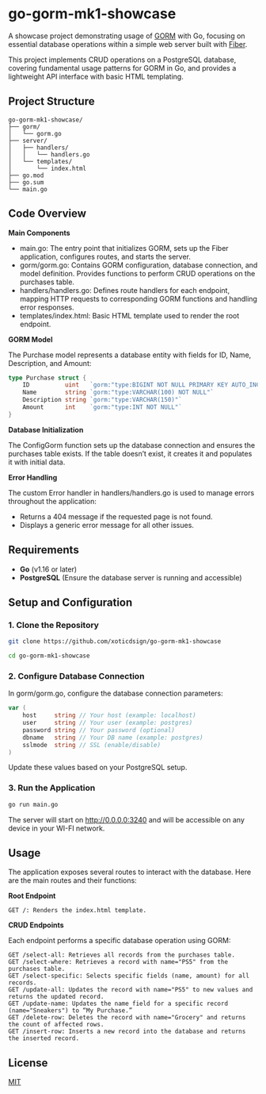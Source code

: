 # go-gorm-mk1-showcase

A showcase project demonstrating usage of [GORM](https://gorm.io/) with Go, focusing on essential database operations within a simple web server built with [Fiber](https://gofiber.io/).

This project implements CRUD operations on a PostgreSQL database, covering fundamental usage patterns for GORM in Go, and provides a lightweight API interface with basic HTML templating.

## Project Structure

```
go-gorm-mk1-showcase/
├── gorm/
│   └── gorm.go
├── server/
│   ├── handlers/
│   │   └── handlers.go
│   └── templates/
│       └── index.html
├── go.mod
├── go.sum
└── main.go
```

## Code Overview

**Main Components**

- main.go: The entry point that initializes GORM, sets up the Fiber application, configures routes, and starts the server.
- gorm/gorm.go: Contains GORM configuration, database connection, and model definition. Provides functions to perform CRUD operations on the purchases table.
- handlers/handlers.go: Defines route handlers for each endpoint, mapping HTTP requests to corresponding GORM functions and handling error responses.
- templates/index.html: Basic HTML template used to render the root endpoint.

**GORM Model**

The Purchase model represents a database entity with fields for ID, Name, Description, and Amount:

```go
type Purchase struct {
    ID          uint   `gorm:"type:BIGINT NOT NULL PRIMARY KEY AUTO_INCREMENT"`
    Name        string `gorm:"type:VARCHAR(100) NOT NULL"`
    Description string `gorm:"type:VARCHAR(150)"`
    Amount      int    `gorm:"type:INT NOT NULL"`
}
```

**Database Initialization**

The ConfigGorm function sets up the database connection and ensures the purchases table exists. If the table doesn’t exist, it creates it and populates it with initial data.

**Error Handling**

The custom Error handler in handlers/handlers.go is used to manage errors throughout the application:
- Returns a 404 message if the requested page is not found.
- Displays a generic error message for all other issues.

## Requirements

- **Go** (v1.16 or later)
- **PostgreSQL** (Ensure the database server is running and accessible)

## Setup and Configuration

### 1. Clone the Repository

```bash
git clone https://github.com/xoticdsign/go-gorm-mk1-showcase
```

```bash
cd go-gorm-mk1-showcase
```

### 2. Configure Database Connection

In gorm/gorm.go, configure the database connection parameters:

```go
var (
    host     string // Your host (example: localhost)
    user     string // Your user (example: postgres)
    password string // Your password (optional)
    dbname   string // Your DB name (example: postgres)
    sslmode  string // SSL (enable/disable)
)
```

Update these values based on your PostgreSQL setup.

### 3. Run the Application

```bash
go run main.go
```

The server will start on http://0.0.0.0:3240 and will be accessible on any device in your WI-FI network.

## Usage

The application exposes several routes to interact with the database. Here are the main routes and their functions:

**Root Endpoint**

```
GET /: Renders the index.html template.
```

**CRUD Endpoints**

Each endpoint performs a specific database operation using GORM:

```
GET /select-all: Retrieves all records from the purchases table.
GET /select-where: Retrieves a record with name="PS5" from the purchases table.
GET /select-specific: Selects specific fields (name, amount) for all records.
GET /update-all: Updates the record with name="PS5" to new values and returns the updated record.
GET /update-name: Updates the name field for a specific record (name="Sneakers") to “My Purchase.”
GET /delete-row: Deletes the record with name="Grocery" and returns the count of affected rows.
GET /insert-row: Inserts a new record into the database and returns the inserted record.
```

## License

[MIT]()
